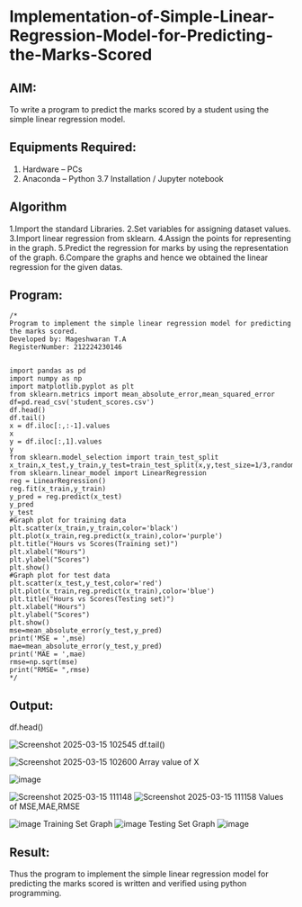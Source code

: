 # Implementation-of-Simple-Linear-Regression-Model-for-Predicting-the-Marks-Scored

## AIM:
To write a program to predict the marks scored by a student using the simple linear regression model.

## Equipments Required:
1. Hardware – PCs
2. Anaconda – Python 3.7 Installation / Jupyter notebook

## Algorithm
1.Import the standard Libraries. 
2.Set variables for assigning dataset values. 
3.Import linear regression from sklearn. 
4.Assign the points for representing in the graph. 
5.Predict the regression for marks by using the representation of the graph. 
6.Compare the graphs and hence we obtained the linear regression for the given datas.

## Program:
```
/*
Program to implement the simple linear regression model for predicting the marks scored.
Developed by: Mageshwaran T.A
RegisterNumber: 212224230146 


import pandas as pd
import numpy as np
import matplotlib.pyplot as plt
from sklearn.metrics import mean_absolute_error,mean_squared_error
df=pd.read_csv('student_scores.csv')
df.head()
df.tail()
x = df.iloc[:,:-1].values
x
y = df.iloc[:,1].values
y
from sklearn.model_selection import train_test_split
x_train,x_test,y_train,y_test=train_test_split(x,y,test_size=1/3,random_state=0)
from sklearn.linear_model import LinearRegression
reg = LinearRegression()
reg.fit(x_train,y_train)
y_pred = reg.predict(x_test)
y_pred
y_test
#Graph plot for training data
plt.scatter(x_train,y_train,color='black')
plt.plot(x_train,reg.predict(x_train),color='purple')
plt.title("Hours vs Scores(Training set)")
plt.xlabel("Hours")
plt.ylabel("Scores")
plt.show()
#Graph plot for test data
plt.scatter(x_test,y_test,color='red')
plt.plot(x_train,reg.predict(x_train),color='blue')
plt.title("Hours vs Scores(Testing set)")
plt.xlabel("Hours")
plt.ylabel("Scores")
plt.show()
mse=mean_absolute_error(y_test,y_pred)
print('MSE = ',mse)
mae=mean_absolute_error(y_test,y_pred)
print('MAE = ',mae)
rmse=np.sqrt(mse)
print("RMSE= ",rmse)
*/
```
## Output:
df.head()

![Screenshot 2025-03-15 102545](https://github.com/user-attachments/assets/b0ad99e3-a196-4531-8689-e59a0204782b)
df.tail()

![Screenshot 2025-03-15 102600](https://github.com/user-attachments/assets/6c2fb45d-a36e-4346-b356-ba8e30e42086)
Array value of X

![image](https://github.com/user-attachments/assets/af3ccc5a-7bdd-406f-ab57-11f98e3ce636)

![Screenshot 2025-03-15 111148](https://github.com/user-attachments/assets/fc3960d6-5d8a-457f-93cc-a0114cce85c0)
![Screenshot 2025-03-15 111158](https://github.com/user-attachments/assets/a37615a3-e507-4718-8bd9-95d4eb02c842)
Values of MSE,MAE,RMSE

![image](https://github.com/user-attachments/assets/a2312ccd-32c8-404d-9813-2742a51aa01c)
Training Set Graph
![image](https://github.com/user-attachments/assets/44fe5899-12f7-4878-b1ed-0113d933f069)
Testing Set Graph
![image](https://github.com/user-attachments/assets/3a94b6cb-bc22-44f5-be48-a82997b2559a)




## Result:
Thus the program to implement the simple linear regression model for predicting the marks scored is written and verified using python programming.
